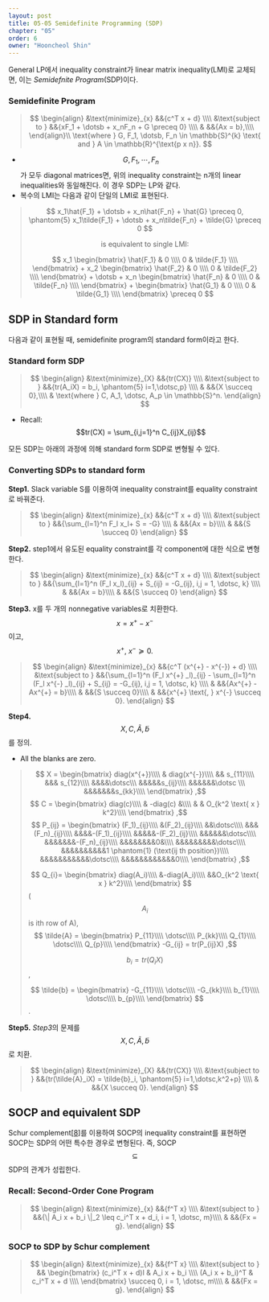 ```yaml
---
layout: post
title: 05-05 Semidefinite Programming (SDP)
chapter: "05"
order: 6
owner: "Hooncheol Shin"
---
```


General LP에서 inequality constraint가 linear matrix inequality(LMI)로 교체되면, 이는 *Semidefnite Program*(SDP)이다.

### Semidefinite Program
>$$
>\begin{align}
>    &\text{minimize}_{x} &&{c^T x + d} \\\\
>    &\text{subject to } &&{xF_1 + \dotsb + x_nF_n + G \preceq 0} \\\\
>    & &&{Ax = b},\\\\
>\end{align}\\
>\text{where } G, F_1, \dotsb, F_n \in \mathbb{S}^{k} \text{ and } A \in \mathbb{R}^{\text{p x n}}.
>$$

* $$G, F_1, \dotsb, F_n$$가 모두 diagonal matrices면, 위의 inequality constraint는 n개의 linear inequalities와 동일해진다. 이 경우 SDP는 LP와 같다.
* 복수의 LMI는 다음과 같이 단일의 LMI로 표현된다.
> $$
> x_1\hat{F_1} + \dotsb + x_n\hat{F_n} + \hat{G} \preceq 0, \phantom{5} x_1\tilde{F_1} + \dotsb + x_n\tilde{F_n} + \tilde{G} \preceq 0
> $$
> 
> <center>is equivalent to single LMI: </center>
> 
> $$
> x_1
> \begin{bmatrix}
>     \hat{F_1} & 0 \\\\
>     0 & \tilde{F_1} \\\\
> \end{bmatrix} + 
> x_2
> \begin{bmatrix}
>     \hat{F_2} & 0 \\\\
>     0 & \tilde{F_2} \\\\
> \end{bmatrix} + 
> \dotsb
> +
> x_n
> \begin{bmatrix}
>     \hat{F_n} & 0 \\\\
>     0 & \tilde{F_n} \\\\
> \end{bmatrix} + 
> \begin{bmatrix}
>     \hat{G_1} & 0 \\\\
>     0 & \tilde{G_1} \\\\
> \end{bmatrix}
> \preceq 0
> $$

## SDP in Standard form
다음과 같이 표현될 때, semidefinite program의 standard form이라고 한다.

### Standard form SDP
>$$
>\begin{align}
>    &\text{minimize}_{X} &&{tr(CX)} \\\\
>    &\text{subject to } &&{tr(A_iX) = b_i, \phantom{5} i=1,\dotsc,p} \\\\
>    & &&{X \succeq 0},\\\\
>    & \text{where } C, A_1, \dotsc, A_p \in \mathbb{S}^n.
>\end{align}
>$$

* Recall: $$tr(CX) = \sum_{i,j=1}^n C_{ij}X_{ij}$$

모든 SDP는 아래의 과정에 의해 standard form SDP로 변형될 수 있다.

### Converting SDPs to standard form
**Step1.**  Slack variable S를 이용하여 inequality constraint를 equality constraint로 바꿔준다.
>$$
>\begin{align}
>    &\text{minimize}_{x} &&{c^T x + d} \\\\
>    &\text{subject to } &&{\sum_{l=1}^n F_l x_l+ S = -G} \\\\
>    & &&{Ax = b}\\\\
>    & &&{S \succeq 0}
>\end{align}
>$$

**Step2.** step1에서 유도된 equality constraint를 각 component에 대한 식으로 변형한다.
>$$
>\begin{align}
>    &\text{minimize}_{x} &&{c^T x + d} \\\\
>    &\text{subject to } &&{\sum_{l=1}^n (F_l x_l)_{ij} + S_{ij} = -G_{ij}, i,j = 1, \dotsc, k} \\\\
>    & &&{Ax = b}\\\\
>    & &&{S \succeq 0}
>\end{align}
>$$

**Step3.** x를 두 개의 nonnegative variables로 치환한다.
$$x = x^{+}  - x^{-}$$이고, $$x^{+} \text{, } x^{-} \succeq 0.$$
>$$
>\begin{align}
>    &\text{minimize}_{x} &&{c^T (x^{+}  - x^{-}) + d} \\\\
>    &\text{subject to } &&{\sum_{l=1}^n (F_l x^{+} _l)_{ij} - \sum_{l=1}^n (F_l x^{-} _l)_{ij} + S_{ij} = -G_{ij}, i,j = 1, \dotsc, k} \\\\
>    & &&{Ax^{+}  - Ax^{+} = b}\\\\
>    & &&{S \succeq 0}\\\\
>    & &&{x^{+} \text{, } x^{-} \succeq 0}.
>\end{align}
>$$

**Step4.** $$X, C, \tilde{A}, \tilde{b}$$를 정의.

* All the blanks are zero.

> $$
> X = 
> \begin{bmatrix}
> diag(x^{+})\\\\
>  & diag(x^{-})\\\\
> && s_{11}\\\\
> &&& s_{12}\\\\
> &&&&\dotsc\\\
> &&&&&s_{ij}\\\\
> &&&&&&\dotsc \\\
> &&&&&&&s_{kk}\\\\
> \end{bmatrix}
> ,$$
> $$
> C = 
> \begin{bmatrix}
> diag(c)\\\\
> & -diag(c) &\\\\
> & & O_{k^2 \text{ x } k^2}\\\\
> \end{bmatrix}
> ,$$
> $$
> P_{ij} = 
> \begin{bmatrix}
> (F_1)_{ij}\\\\
> &(F_2)_{ij}\\\\
> &&\dotsc\\\\
> &&&(F_n)_{ij}\\\\
> &&&&-(F_1)_{ij}\\\\
> &&&&&-(F_2)_{ij}\\\\
> &&&&&&\dotsc\\\\
> &&&&&&&-(F_n)_{ij}\\\\
> &&&&&&&&0&\\\\
> &&&&&&&&&\dotsc\\\\
> &&&&&&&&&&1 \phantom{1} (\text{ij th position})\\\\
> &&&&&&&&&&&\dotsc\\\\
> &&&&&&&&&&&&0\\\\
> \end{bmatrix}
> ,$$
>
> $$
> Q_{i}= 
> \begin{bmatrix}
> diag(A_i)\\\\
> &-diag(A_i)\\\\
> &&O_{k^2 \text{ x } k^2}\\\\
> \end{bmatrix}
> $$
> ($$A_i$$ is ith row of A),
> $$
> \tilde{A} = 
> \begin{bmatrix}
> P_{11}\\\\
> \dotsc\\\\
> P_{kk}\\\\
> Q_{1}\\\\
> \dotsc\\\\
> Q_{p}\\\\
> \end{bmatrix}
> -G_{ij} = tr(P_{ij}X)
> ,$$
>
> $$
> b_i = tr(Q_iX)
> $$,
>
> $$
> \tilde{b} = 
> \begin{bmatrix}
> -G_{11}\\\\
> \dotsc\\\\
> -G_{kk}\\\\
> b_{1}\\\\
> \dotsc\\\\
> b_{p}\\\\
> \end{bmatrix}
> $$.

**Step5.** *Step3*의 문제를 $$X, C, \tilde{A}, \tilde{b}$$로 치환.

>$$
>\begin{align}
>    &\text{minimize}_{X} &&{tr(CX)} \\\\
>    &\text{subject to } &&{tr(\tilde{A}_iX) = \tilde{b}_i, \phantom{5} i=1,\dotsc,k^2+p} \\\\
>    & &&{X \succeq 0}.
>\end{align}
>$$

## SOCP and equivalent SDP
Schur complement[[8](https://en.wikipedia.org/wiki/Schur_complement)]를 이용하여 SOCP의 inequality constraint를 표현하면 SOCP는 SDP의 어떤 특수한 경우로 변형된다. 즉, SOCP $$\subseteq$$ SDP의 관계가 성립한다.

### Recall: Second-Order Cone Program
>$$
>\begin{align}
>    &\text{minimize}_{x} &&{f^T x} \\\\
>    &\text{subject to } &&{\| A_i x + b_i \|_2 \leq c_i^T x + d_i, i = 1, \dotsc, m}\\\\
>    & &&{Fx = g}.
>\end{align}
>$$

### SOCP to SDP by Schur complement
>$$
>\begin{align}
>    &\text{minimize}_{x} &&{f^T x} \\\\
>    &\text{subject to } 
>    &&
>    \begin{bmatrix}
>    (c_i^T x + d)I    & A_i x + b_i \\\\
>    (A_i x + b_i)^T & c_i^T x + d \\\\
>    \end{bmatrix} \succeq 0, i = 1, \dotsc, m\\\\
>    & &&{Fx = g}.
>\end{align}
>$$